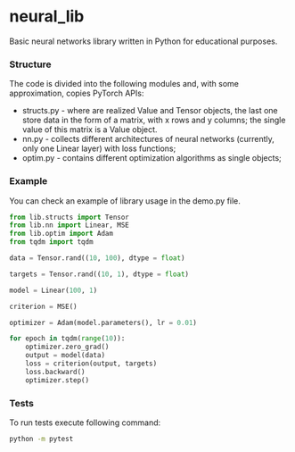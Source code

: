 # neural_lib

Basic neural networks library written in Python for educational purposes.

### Structure

The code is divided into the following modules and, with some approximation, copies PyTorch APIs:  
-	structs.py - where are realized Value and Tensor objects, the last one store data in the form of a matrix, with x rows and y columns; the single  value of this matrix is a Value object.  
-	nn.py - collects different architectures of neural networks (currently, only one Linear layer) with loss functions; 
-	optim.py - contains different optimization algorithms as single objects;


### Example

You can check an example of library usage in the demo.py file.
  
```python
from lib.structs import Tensor
from lib.nn import Linear, MSE
from lib.optim import Adam
from tqdm import tqdm

data = Tensor.rand((10, 100), dtype = float)

targets = Tensor.rand((10, 1), dtype = float)

model = Linear(100, 1)

criterion = MSE()

optimizer = Adam(model.parameters(), lr = 0.01)

for epoch in tqdm(range(10)):
    optimizer.zero_grad()
    output = model(data)
    loss = criterion(output, targets)
    loss.backward()
    optimizer.step()

```

### Tests

To run tests execute following command:

```bash
python -m pytest
```
    
